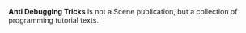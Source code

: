 **Anti Debugging Tricks** is not a Scene publication, but a collection of programming tutorial texts.
